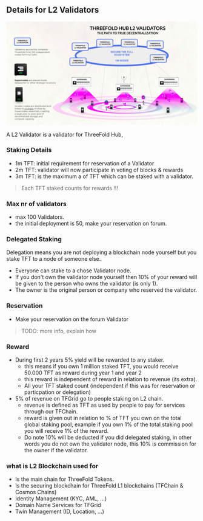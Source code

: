 
## Details for L2 Validators

![](img/l2validator_.jpg)

A L2 Validator is a validator for ThreeFold Hub,

### Staking Details

- 1m TFT: initial requirement for reservation of a Validator
- 2m TFT: validator will now participate in voting of blocks & rewards
- 3m TFT: is the maximum a of TFT which can be staked with a validator.

> Each TFT staked counts for rewards !!!

### Max nr of validators

- max 100 Validators.
- the initial deployment is 50, make your reservation on forum.

### Delegated Staking

Delegation means you are not deploying a blockchain node yourself but you stake TFT to a node of someone else.

- Everyone can stake to a chose Validator node. 
- If you don't own the validator node yourself then 10% of your reward will be given to the person who owns the validator (is only 1).
- The owner is the original person or company who reserved the validator.

### Reservation

- Make your reservation on the forum Validator

> TODO: more info, explain how

### Reward

- During first 2 years 5% yield will be rewarded to any staker.
    - this means if you own 1 million staked TFT, you would receive 50.000 TFT as reward during year 1 and year 2 
    - this reward is independent of reward in relation to revenue (its extra).
    - All your TFT staked count (independent if this was for reservation or particpation or delegation)
- 5% of revenue on TFGrid go to people staking on L2 chain.
    - revenue is defined as TFT as used by people to pay for services through our TFChain.
    - reward is given out in relation to % of TFT you own on the total global staking pool, example if you own 1% of the total staking pool you will receive 1% of the reward. 
    - Do note 10% will be deducted if you did delegated staking, in other words you do not own the validator node, this 10% is commission for the owner if the validator.

### what is L2 Blockchain used for

- Is the main chain for ThreeFold Tokens.
- Is the securing blockchain for ThreeFold L1 blockchains (TFChain & Cosmos Chains)
- Identity Management (KYC, AML, …)
- Domain Name Services for TFGrid
- Twin Management (ID, Location, …)
